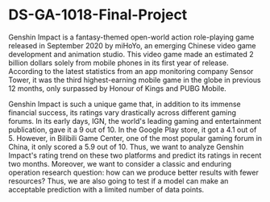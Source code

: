 # DS-GA-1018-Final-Project

Genshin Impact is a fantasy-themed open-world action role-playing game released in September 2020 by miHoYo, an emerging Chinese video game development and animation studio. This video game made an estimated 2 billion dollars solely from mobile phones in its first year of release. According to the latest statistics from an app monitoring company Sensor Tower, it was the third highest-earning mobile game in the globe in previous 12 months, only surpassed by Honour of Kings and PUBG Mobile.

Genshin Impact is such a unique game that, in addition to its immense financial success, its ratings vary drastically across different gaming forums. In its early days, IGN, the world's leading gaming and entertainment publication, gave it a 9 out of 10. In the Google Play store, it got a 4.1 out of 5. However, in Bilibili Game Center, one of the most popular gaming forum in China, it only scored a 5.9 out of 10. Thus, we want to analyze Genshin Impact's rating trend on these two platforms and predict its ratings in recent two months. Moreover, we want to consider a classic and enduring operation research question: how can we produce better results with fewer resources? Thus, we are also going to test if a model can make an acceptable prediction with a limited number of data points.

